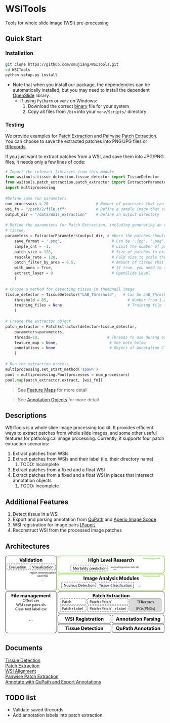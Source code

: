 # WSITools
Tools for whole slide image (WSI) pre-processing
## Quick Start
### Installation
```bash
git clone https://github.com/smujiang/WSITools.git
cd WSITools
python setup.py install
```
* Note that when you install our package, the dependencies can be automatically installed, but you may need to install 
the dependent [OpenSlide](https://openslide.org/) library.
  * If using `PyCharm` or `venv` on Windows:
    1. Download the correct [binary](https://openslide.org/download/#windows-binaries) file for your system
    2. Copy all files from `/bin` into your `venv/Scripts/` directory
    
### Testing
We provide examples for [Patch Extraction](docs/patch_extraction/patch_extraction.md) and 
[Pairwise Patch Extraction](docs/patch_extraction/pairwise_patch_extraction.md). You can choose to save the extracted 
patches into PNG/JPG files or [tfRecords](https://www.tensorflow.org/tutorials/load_data/tfrecord).

If you just want to extract patches from a WSI, and save them into JPG/PNG files, it needs only a few lines of code:
```python
# Import the relevant libraries from this module
from wsitools.tissue_detection.tissue_detector import TissueDetector
from wsitools.patch_extraction.patch_extractor import ExtractorParameters, PatchExtractor
import multiprocessing

#Define some run parameters
num_processors = 20                     # Number of processes that can be running at once
wsi_fn = "/path/2/file.tff"             # Define a sample image that can be read by OpenSlide
output_dir = "/data/WSIs_extraction"    # Define an output directory

# Define the parameters for Patch Extraction, including generating an thumbnail from which to traverse over to find 
# tissue.
parameters = ExtractorParameters(output_dir, # Where the patches should be extracted to
    save_format = '.png',                      # Can be '.jpg', '.png', or '.tfrecords'              
    sample_cnt = -1,                           # Limit the number of patches to extract (-1 == all patches)
    patch_size = 128,                          # Size of patches to extract (Height & Width)
    rescale_rate = 128,                        # Fold size to scale the thumbnail to (for faster processing)
    patch_filter_by_area = 0.5,                # Amount of tissue that should be present in a patch
    with_anno = True,                          # If true, you need to supply an additional XML file
    extract_layer = 0                          # OpenSlide Level
    )

# Choose a method for detecting tissue in thumbnail image
tissue_detector = TissueDetector("LAB_Threshold",   # Can be LAB_Threshold or GNB
    threshold = 85,                                   # Number from 1-255, anything less than this number means there is tissue
    training_files = None                             # Training file for GNB-based detection
    )

# Create the extractor object
patch_extractor = PatchExtractor(detector=tissue_detector, 
    parameters=parameters,
    threads=10,                              # Threads to use during extraction 
    feature_map = None,                       # See note below                     
    annotations = None                        # Object of Annotation Class (see other note below)
    )

# Run the extraction process
multiprocessing.set_start_method('spawn')
pool = multiprocessing.Pool(processes = num_processors)
pool.map(patch_extractor.extract, [wsi_fn])

```
> See [Feature Maps](docs/patch_extraction/feature_map.md) for more detail

> See [Annotation Objects](docs/patch_extraction/annotation.md) for more detail

## Descriptions
WSITools is a whole slide image processing toolkit. It provides efficient ways to extract patches from whole slide 
images, and some other useful features for pathological image processing.
Currently, it supports four patch extraction scenarios:
1. Extract patches from WSIs
2. Extract patches from WSIs and their label (i.e. their directory name)
    1. TODO: Incomplete
3. Extract patches from a fixed and a float WSI
4. Extract patches from a fixed and a float WSI in places that intersect annotation objects
    1. TODO: Incomplete

## Additional Features
1. Detect tissue in a WSI
2. Export and parsing annotation from [QuPath](https://qupath.github.io/) and [Aperio Image Scope](https://www.leicabiosystems.com/digital-pathology/manage/aperio-imagescope/) 
3. WSI registration for image pairs [[Paper]](https://journals.plos.org/plosone/article?id=10.1371/journal.pone.0220074)
4. Reconstruct WSI from the processed image patches

## Architectures
![Architecture](docs/imgs/arch.png)
## Documents
[Tissue Detection](docs/tissue_detection/tissue_detector.md)   
[Patch Extraction](docs/patch_extraction/patch_extraction.md)   
[WSI Alignment](docs/wsi_registration/wsi_registration.md)          
[Pairwise Patch Extraction](docs/patch_extraction/pairwise_patch_extraction.md)   
[Annotate with QuPath and Export Annotations](docs/wsi_annotation/QuPath_scripts/readme.md)

## TODO list
* Validate saved tfrecords.
* Add annotation labels into patch extraction.